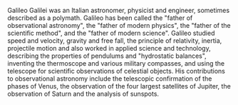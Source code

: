 <!--
title:       Galileo
subtitle:    15 February 1564 – 8 January 1642
from:        1564
to:          1642 
short:       Galileo Galilei was an Italian astronomer, physicist and engineer, sometimes described as a polymath.
imageUrl:    
wikiUrl:     https://en.wikipedia.org/wiki/Galileo_Galilei
-->


Galileo Galilei  was an Italian astronomer, physicist and engineer, sometimes described as a polymath. Galileo has been called the "father of observational astronomy", the "father of modern physics", the "father of the scientific method", and the "father of modern science".  Galileo studied speed and velocity, gravity and free fall, the principle of relativity, inertia, projectile motion and also worked in applied science and technology, describing the properties of pendulums and "hydrostatic balances", inventing the thermoscope and various military compasses, and using the telescope for scientific observations of celestial objects. His contributions to observational astronomy include the telescopic confirmation of the phases of Venus, the observation of the four largest satellites of Jupiter, the observation of Saturn and the analysis of sunspots.